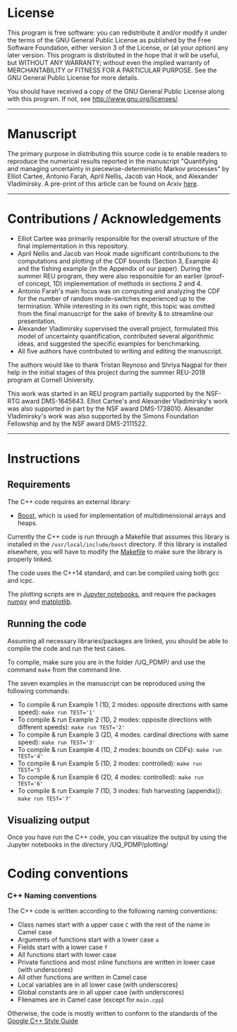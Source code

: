 # License

This program is free software: you can redistribute it and/or modify it under the terms of the GNU General Public License as published by the Free Software Foundation, either version 3 of the License, or (at your option) any later version. This program is distributed in the hope that it will be useful, but WITHOUT ANY WARRANTY; without even the implied warranty of MERCHANTABILITY or FITNESS FOR A PARTICULAR PURPOSE.  See the GNU General Public License for more details.

You should have received a copy of the GNU General Public License along with this program. If not, see <http://www.gnu.org/licenses/>.

--------------------------------------------
# Manuscript

The primary purpose in distributing this source code is to enable readers to reproduce the numerical results reported in the manuscript "Quantifying and managing uncertainty in piecewise-deterministic Markov processes" by Elliot Cartee, Antonio Farah, April Nellis, Jacob van Hook, and Alexander Vladimirsky. A pre-print of this article can be found on Arxiv [here](https://arxiv.org/abs/2008.00555). 

--------------------------------------------
# Contributions / Acknowledgements

* Elliot Cartee was primarily responsible for the overall structure of the final implementation in this repository.
* April Nellis and Jacob van Hook made significant contributions to the computations and plotting of the CDF bounds (Section 3, Example 4) and the fishing example (in the Appendix of our paper).
  During the summer REU program, they were also responsible for an earlier (proof-of concept, 1D) implementation of methods in sections 2 and 4.
* Antonio Farah's main focus was on computing and analyzing the CDF for the number of random mode-switches experienced up to the termination.  While interesting in its own right, this topic was omitted from the final manuscript for the sake of brevity & to streamline our presentation.
* Alexander Vladimirsky supervised the overall project, formulated this model of uncertainty quantification, contributed several algorithmic ideas, and suggested the specific examples for benchmarking.
* All five authors have contributed to writing and editing the manuscript.  

The authors would like to thank Tristan Reynoso and Shriya Nagpal for their help in the initial stages of this project during the summer
REU-2018 program at Cornell University.

This work was started in an REU program partially supported by the NSF-RTG award DMS-1645643.
Elliot Cartee's and Alexander Vladimirsky's work was also supported in part by the NSF award DMS-1738010.
Alexander Vladimirsky's work was also supported by the Simons Foundation Fellowship and by the NSF award DMS-2111522.

--------------------------------------------
# Instructions

## Requirements
The C++ code requires an external library:
* [Boost](http://www.boost.org/), which is used for implementation of multidimensional arrays and heaps.

Currently the C++ code is run through a Makefile that assumes this library is installed in the `/usr/local/include/boost` directory.
If this library is installed elsewhere, you will have to modify the [Makefile](https://github.com/eikonal-equation/TimeDependent_SEG/blob/master/Makefile) to make sure the library is properly linked.

The code uses the C++14 standard, and can be compiled using both gcc and icpc.

The plotting scripts are in [Jupyter notebooks](https://jupyter.org), and require the packages [numpy](https://numpy.org/) and [matplotlib](https://matplotlib.org/).

## Running the code

Assuming all necessary libraries/packages are linked, you should be able to compile the code and run the test cases.

To compile, make sure you are in the folder /UQ_PDMP/ and use the command `make` from the command line.

The seven examples in the manuscript can be reproduced using the following commands:
* To compile & run Example 1 (1D, 2 modes: opposite directions with same speed):
` make run TEST='1' `
* To compile & run Example 2 (1D, 2 modes: opposite directions with different speeds):
` make run TEST='2' `
* To compile & run Example 3 (2D, 4 modes: cardinal directions with same speed):
` make run TEST='3' `
* To compile & run Example 4 (1D, 2 modes: bounds on CDFs):
` make run TEST='4' `
* To compile & run Example 5 (1D, 2 modes: controlled):
` make run TEST='5' `
* To compile & run Example 6 (2D, 4 modes: controlled):
` make run TEST='6' `
* To compile & run Example 7 (1D, 3 modes: fish harvesting (appendix)):
` make run TEST='7' `

## Visualizing output

Once you have run the C++ code, you can visualize the output by using the Jupyter notebooks in the directory /UQ_PDMP/plotting/

# Coding conventions

### C++ Naming conventions
The C++ code is written according to the following naming conventions:

* Class names start with a upper case `C` with the rest of the name in Camel case
* Arguments of functions start with a lower case `a`
* Fields start with a lower case `f`
* All functions start with lower case
* Private functions and most inline functions are written in lower case (with underscores)
* All other functions are written in Camel case
* Local variables are in all lower case (with underscores)
* Global constants are in all upper case (with underscores)
* Filenames are in Camel case (except for `main.cpp`)

Otherwise, the code is mostly written to conform to the standards of the [Google C++ Style Guide](https://google.github.io/styleguide/cppguide.html)
